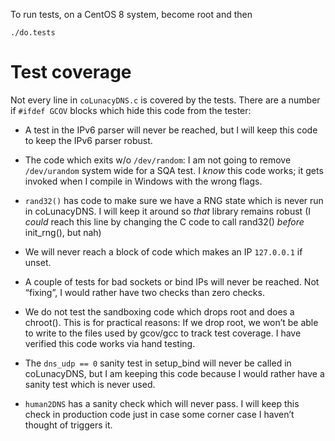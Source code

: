 To run tests, on a CentOS 8 system, become root and then 

```
./do.tests
```

# Test coverage

Not every line in `coLunacyDNS.c` is covered by the tests.  There
are a number if `#ifdef GCOV` blocks which hide this code from the tester:

* A test in the IPv6 parser will never be reached, but I will keep
  this code to keep the IPv6 parser robust.
    
* The code which exits w/o `/dev/random`: I am not going to remove
  `/dev/urandom` system wide for a SQA test.  I *know* this code works;
  it gets invoked when I compile in Windows with the wrong flags.
    
* `rand32()` has code to make sure we have a RNG state which is never
  run in coLunacyDNS.  I will keep it around so *that* library remains 
  robust (I *could* reach this line by changing the C code to call 
  rand32() *before* init_rng(), but nah)

* We will never reach a block of code which makes an IP `127.0.0.1`
  if unset.

* A couple of tests for bad sockets or bind IPs will never be reached.
  Not “fixing”, I would rather have two checks than zero checks.

* We do not test the sandboxing code which drops root and does a chroot().
  This is for practical reasons: If we drop root, we won’t be able to 
  write to the files used by gcov/gcc to track test coverage.  I have
  verified this code works via hand testing.

* The `dns_udp == 0` sanity test in setup_bind will never be called
  in coLunacyDNS, but I am keeping this code because I would rather
  have a sanity test which is never used.

* `human2DNS` has a sanity check which will never pass.  I will keep this
  check in production code just in case some corner case I haven’t thought
  of triggers it.

